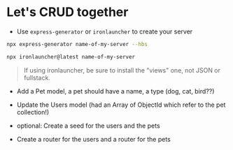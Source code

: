 # Let's CRUD together

- Use `express-generator` or `ironlauncher` to create your server

```sh
npx express-generator name-of-my-server --hbs
```

```sh
npx ironlauncher@latest name-of-my-server
```

> If using ironlauncher, be sure to install the "views" one, not JSON or fullstack.

- Add a Pet model, a pet should have a name, a type (dog, cat, bird??)
- Update the Users model (had an Array of ObjectId which refer to the pet collection!)

- optional: Create a seed for the users and the pets

- Create a router for the users and a router for the pets
